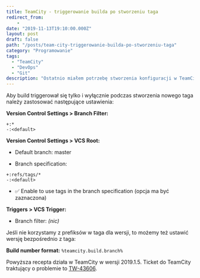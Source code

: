 ```yaml
---
title: TeamCity - triggerowanie builda po stworzeniu taga
redirect_from:
    -
date: "2019-11-13T19:10:00.000Z"
layout: post
draft: false
path: "/posts/team-city-triggerowanie-builda-po-stworzeniu-taga"
category: "Programowanie"
tags:
  - "TeamCity"
  - "DevOps"
  - "Git"
description: "Ostatnio miałem potrzebę stworzenia konfiguracji w TeamCity, w której build jest triggerowany, gdy tworzymy nowego taga. Przydaje się to w szczególności na branchu master, gdy nie chcemy tworzyć builda lub/i kalkulować nowej wersji podczas każdego commita, a jedynie wtedy kiedy sami, w sposób explicite, stworzymy nowy tag (wersję). Niestety, aktualnie TeamCity nie wspiera jeszcze tej funkcji, ale jest na to workaround. Poniżej podaję gotowy przepis na tę konfigurację".
---
```


Aby build triggerował się tylko i wyłącznie podczas stworzenia nowego taga należy zastosować następujące ustawienia:

**Version Control Settings > Branch Filter:**

```
+:*
-:<default>
```

**Version Control Settings > VCS Root:**

* Default branch: master

* Branch specification:

```
+:refs/tags/*
-:<default>
```

* ✅ Enable to use tags in the branch specification (opcja ma być zaznaczona)

**Triggers > VCS Trigger:**

* Branch filter: _(nic)_

Jeśli nie korzystamy z prefiksów w taga dla wersji, to możemy też ustawić wersję bezpośrednio z taga:

**Build number format:** `%teamcity.build.branch%`

Powyższa recepta działa w TeamCity w wersji 2019.1.5. Ticket do TeamCity traktujący o problemie to [TW-43606](https://youtrack.jetbrains.com/issue/TW-43606).